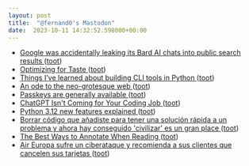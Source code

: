 ```yaml
---
layout: post
title:  "@fernand0's Mastodon"
date:  2023-10-11 14:32:52.598000+00:00
---
```

*  [Google was accidentally leaking its Bard AI chats into public search results ](https://www.fastcompany.com/90958811/google-was-accidentally-leaking-its-bard-ai-chats-into-public-search-result) ([toot](https://mastodon.social/@fernand0/111216870856913605))
*  [Optimizing for Taste ](https://cra.mr/optimizing-for-taste) ([toot](https://mastodon.social/@fernand0/111216546665223170))
*  [Things I’ve learned about building CLI tools in Python ](https://simonwillison.net/2023/Sep/30/cli-tools-python) ([toot](https://mastodon.social/@fernand0/111216441270947893))
*  [An ode to the neo-grotesque web ](https://rednafi.com/zephyr/an_ode_to_the_neo_grotesque_web) ([toot](https://mastodon.social/@fernand0/111216109630476466))
*  [Passkeys are generally available ](https://github.blog/2023-09-21-passkeys-are-generally-available) ([toot](https://mastodon.social/@fernand0/111215994604673242))
*  [ChatGPT Isn't Coming for Your Coding Job ](https://www.wired.com/story/chatgpt-coding-software-crisis) ([toot](https://mastodon.social/@fernand0/111215761407932779))
*  [Python 3.12 new features explained ](https://www.geeky-gadgets.com/python-3-12) ([toot](https://mastodon.social/@fernand0/111215343056421312))
*  [Borrar código que añadiste para tener una solución rápida a un problema y ahora hay conseguido &#39;civilizar&#39; es un gran place ](https://mastodon.social/@fernand0/111215311927280150) ([toot](https://mastodon.social/@fernand0/111215311927280150))
*  [The Best Ways to Annotate When Reading ](https://lifehacker.com/the-best-ways-to-annotate-when-reading-185089521) ([toot](https://mastodon.social/@fernand0/111215263645357115))
*  [Air Europa sufre un ciberataque y recomienda a sus clientes que cancelen sus tarjetas  ](https://cadenaser.com/nacional/2023/10/10/air-europa-sufre-un-ciberataque-y-se-extraen-datos-de-las-tarjetas-de-credito-de-algunos-clientes-cadena-ser) ([toot](https://mastodon.social/@fernand0/111212899216722868))
